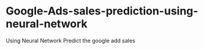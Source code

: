 # Google-Ads-sales-prediction-using-neural-network
Using Neural Network Predict the google add sales
